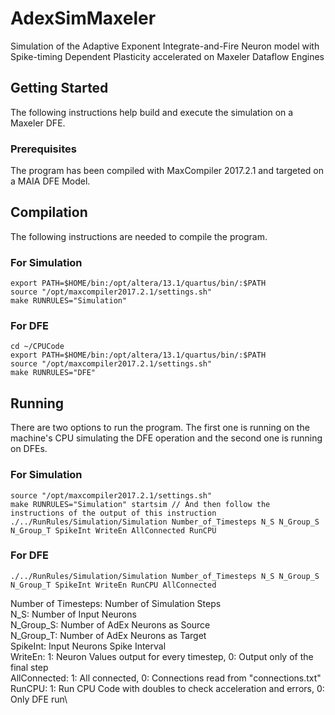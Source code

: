 # AdexSimMaxeler
Simulation of the Adaptive Exponent Integrate-and-Fire Neuron model with Spike-timing Dependent Plasticity accelerated on Maxeler Dataflow Engines

## Getting Started

The following instructions help build and execute the simulation on a Maxeler DFE.

### Prerequisites

The program has been compiled with MaxCompiler 2017.2.1 and targeted on a MAIA DFE Model.

## Compilation

The following instructions are needed to compile the program.

### For Simulation

```
export PATH=$HOME/bin:/opt/altera/13.1/quartus/bin/:$PATH
source "/opt/maxcompiler2017.2.1/settings.sh"
make RUNRULES="Simulation"
```

### For DFE

```
cd ~/CPUCode
export PATH=$HOME/bin:/opt/altera/13.1/quartus/bin/:$PATH
source "/opt/maxcompiler2017.2.1/settings.sh"
make RUNRULES="DFE"
```

## Running

There are two options to run the program. The first one is running on the machine's CPU simulating the DFE operation and the second one is running on DFEs.

### For Simulation

```
source "/opt/maxcompiler2017.2.1/settings.sh"
make RUNRULES="Simulation" startsim // And then follow the instructions of the output of this instruction
./../RunRules/Simulation/Simulation Number_of_Timesteps N_S N_Group_S N_Group_T SpikeInt WriteEn AllConnected RunCPU
```
### For DFE

```
./../RunRules/Simulation/Simulation Number_of_Timesteps N_S N_Group_S N_Group_T SpikeInt WriteEn RunCPU AllConnected
```
Number of Timesteps: Number of Simulation Steps\
N_S: Number of Input Neurons\
N_Group_S: Number of AdEx Neurons as Source\
N_Group_T: Number of AdEx Neurons as Target\
SpikeInt: Input Neurons Spike Interval\
WriteEn: 1: Neuron Values output for every timestep, 0: Output only of the final step\
AllConnected: 1: All connected, 0: Connections read from "connections.txt"\
RunCPU: 1: Run CPU Code with doubles to check acceleration and errors, 0: Only DFE run\


